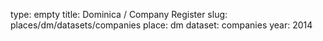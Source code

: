 type: empty
title: Dominica / Company Register
slug: places/dm/datasets/companies
place: dm
dataset: companies
year: 2014
